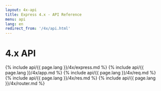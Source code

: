```yaml
---
layout: 4x-api
title: Express 4.x - API Reference
menu: api
lang: en
redirect_from: '/4x/api.html'
---
```


<div id="api-doc" markdown="1">

  <h1>4.x API</h1>

{% include api/{{ page.lang }}/4x/express.md %} {% include api/{{ page.lang }}/4x/app.md %} {% include api/{{ page.lang }}/4x/req.md %} {% include api/{{ page.lang }}/4x/res.md %} {% include api/{{ page.lang }}/4x/router.md %}

</div>

